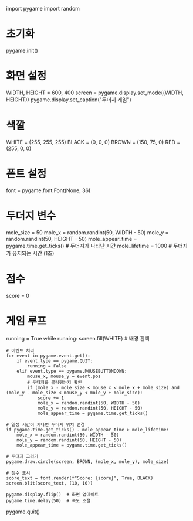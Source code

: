 import pygame
import random

# 초기화
pygame.init()

# 화면 설정
WIDTH, HEIGHT = 600, 400
screen = pygame.display.set_mode((WIDTH, HEIGHT))
pygame.display.set_caption("두더지 게임")

# 색깔
WHITE = (255, 255, 255)
BLACK = (0, 0, 0)
BROWN = (150, 75, 0)
RED = (255, 0, 0)

# 폰트 설정
font = pygame.font.Font(None, 36)

# 두더지 변수
mole_size = 50
mole_x = random.randint(50, WIDTH - 50)
mole_y = random.randint(50, HEIGHT - 50)
mole_appear_time = pygame.time.get_ticks()  # 두더지가 나타난 시간
mole_lifetime = 1000  # 두더지가 유지되는 시간 (1초)

# 점수
score = 0

# 게임 루프
running = True
while running:
    screen.fill(WHITE)  # 배경 흰색

    # 이벤트 처리
    for event in pygame.event.get():
        if event.type == pygame.QUIT:
            running = False
        elif event.type == pygame.MOUSEBUTTONDOWN:
            mouse_x, mouse_y = event.pos
            # 두더지를 클릭했는지 확인
            if (mole_x - mole_size < mouse_x < mole_x + mole_size) and (mole_y - mole_size < mouse_y < mole_y + mole_size):
                score += 1
                mole_x = random.randint(50, WIDTH - 50)
                mole_y = random.randint(50, HEIGHT - 50)
                mole_appear_time = pygame.time.get_ticks()

    # 일정 시간이 지나면 두더지 위치 변경
    if pygame.time.get_ticks() - mole_appear_time > mole_lifetime:
        mole_x = random.randint(50, WIDTH - 50)
        mole_y = random.randint(50, HEIGHT - 50)
        mole_appear_time = pygame.time.get_ticks()

    # 두더지 그리기
    pygame.draw.circle(screen, BROWN, (mole_x, mole_y), mole_size)

    # 점수 표시
    score_text = font.render(f"Score: {score}", True, BLACK)
    screen.blit(score_text, (10, 10))

    pygame.display.flip()  # 화면 업데이트
    pygame.time.delay(50)  # 속도 조절

pygame.quit() 